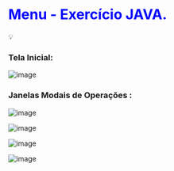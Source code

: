 <h1 style="color: blue;">Menu - Exercício JAVA.</h1>

 💡<h3>Tela Inicial:</h3>

![image](https://github.com/Gabr1ell1/Menu_IG-/assets/133404217/bda7654a-2af0-4d01-ad75-4600ba857051)


<h3>Janelas Modais de Operações :</h3>

![image](https://github.com/Gabr1ell1/Menu_IG-/assets/133404217/10fd7d57-48a0-45be-9ebe-63e24a4f3336)


![image](https://github.com/Gabr1ell1/Menu_IG-/assets/133404217/c152384d-068b-4a37-8364-010c6fd778b3)

![image](https://github.com/Gabr1ell1/Menu_IG-/assets/133404217/58f94981-583b-4a46-a26a-6fe02207f300)

![image](https://github.com/Gabr1ell1/Menu_IG-/assets/133404217/41a2e73d-4544-43c7-a735-13fcec44c1b2)

